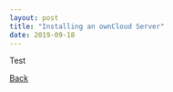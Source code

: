 ```yaml
---
layout: post
title: "Installing an ownCloud Server"
date: 2019-09-18
---
```


Test

[Back](../../index.md)
